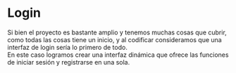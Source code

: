 # Login
Si bien el proyecto es bastante amplio y tenemos muchas cosas que cubrir, como todas las cosas tiene un inicio, y al codificar consideramos que una interfaz de login sería lo primero de todo.  
En este caso logramos crear una interfaz dinámica que ofrece las funciones de iniciar sesión y registrarse en una sola.
